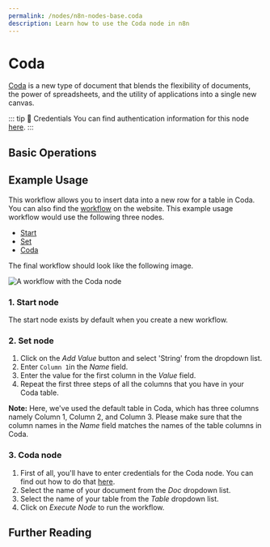 ```yaml
---
permalink: /nodes/n8n-nodes-base.coda
description: Learn how to use the Coda node in n8n
---
```


# Coda

[Coda](https://coda.io/) is a new type of document that blends the flexibility of documents, the power of spreadsheets, and the utility of applications into a single new canvas.

::: tip 🔑 Credentials
You can find authentication information for this node [here](../../../credentials/Coda/README.md).
:::

## Basic Operations

<Resource node="n8n-nodes-base.coda" />

## Example Usage

This workflow allows you to insert data into a new row for a table in Coda. You can also find the [workflow](https://n8n.io/workflows/482) on the website. This example usage workflow would use the following three nodes.
- [Start](../../core-nodes/Start/README.md)
- [Set](../../core-nodes/Set/README.md)
- [Coda]()

The final workflow should look like the following image.

![A workflow with the Coda node](./workflow.png)

### 1. Start node

The start node exists by default when you create a new workflow.

### 2. Set node

1. Click on the *Add Value* button and select 'String' from the dropdown list.
2. Enter `Column 1`in the *Name* field.
3. Enter the value for the first column in the *Value* field.
4. Repeat the first three steps of all the columns that you have in your Coda table.

**Note:** Here, we've used the default table in Coda, which has three columns namely Column 1, Column 2, and Column 3. Please make sure that the column names in the *Name* field matches the names of the table columns in Coda.

### 3. Coda node

1. First of all, you'll have to enter credentials for the Coda node. You can find out how to do that [here](../../../credentials/Coda/README.md).
2. Select the name of your document from the *Doc* dropdown list.
3. Select the name of your table from the *Table* dropdown list.
4. Click on *Execute Node* to run the workflow.

## Further Reading

<FurtherReadingBlog />
